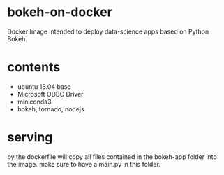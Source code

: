 # bokeh-on-docker
Docker Image intended to deploy data-science apps based on Python Bokeh.

# contents
* ubuntu 18.04 base
* Microsoft ODBC Driver
* miniconda3
* bokeh, tornado, nodejs

# serving
by the dockerfile will copy all files contained in the bokeh-app folder into the image. make sure to have a main.py in this folder.